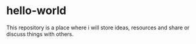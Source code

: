 # hello-world
This repository is a place where i will store ideas, resources and share or discuss things with others.
